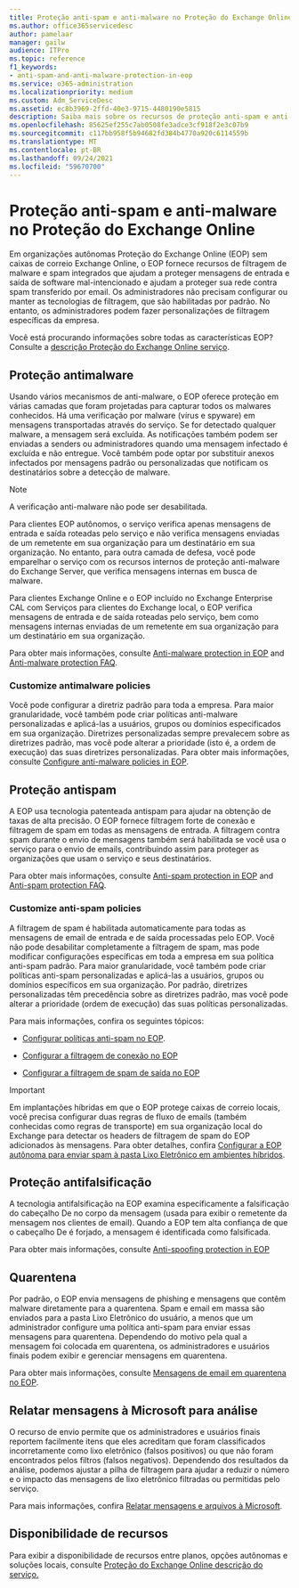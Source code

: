 ```yaml
---
title: Proteção anti-spam e anti-malware no Proteção do Exchange Online
ms.author: office365servicedesc
author: pamelaar
manager: gailw
audience: ITPro
ms.topic: reference
f1_keywords:
- anti-spam-and-anti-malware-protection-in-eop
ms.service: o365-administration
ms.localizationpriority: medium
ms.custom: Adm_ServiceDesc
ms.assetid: ec8b3969-2ffd-40e3-9715-4480190e5815
description: Saiba mais sobre os recursos de proteção anti-spam e anti-malware que estão disponíveis em organizações autônomas Proteção do Exchange Online (EOP) sem Exchange Online caixas de correio.
ms.openlocfilehash: 85625ef255c7ab0508fe3adce3cf918f2e3c07b9
ms.sourcegitcommit: c117bb958f5b94682fd384b4770a920c6114559b
ms.translationtype: MT
ms.contentlocale: pt-BR
ms.lasthandoff: 09/24/2021
ms.locfileid: "59670700"
---
```

# <a name="anti-spam-and-anti-malware-protection-in-exchange-online-protection"></a>Proteção anti-spam e anti-malware no Proteção do Exchange Online

Em organizações autônomas Proteção do Exchange Online (EOP) sem caixas de correio Exchange Online, o EOP fornece recursos de filtragem de malware e spam integrados que ajudam a proteger mensagens de entrada e saída de software mal-intencionado e ajudam a proteger sua rede contra spam transferido por email. Os administradores não precisam configurar ou manter as tecnologias de filtragem, que são habilitadas por padrão. No entanto, os administradores podem fazer personalizações de filtragem específicas da empresa.

Você está procurando informações sobre todas as características EOP? Consulte a [descrição Proteção do Exchange Online serviço](exchange-online-protection-service-description.md).

## <a name="anti-malware-protection"></a>Proteção antimalware

Usando vários mecanismos de anti-malware, o EOP oferece proteção em várias camadas que foram projetadas para capturar todos os malwares conhecidos. Há uma verificação por malware (vírus e spyware) em mensagens transportadas através do serviço. Se for detectado qualquer malware, a mensagem será excluída. As notificações também podem ser enviadas a senders ou administradores quando uma mensagem infectado é excluída e não entregue. Você também pode optar por substituir anexos infectados por mensagens padrão ou personalizadas que notificam os destinatários sobre a detecção de malware.

> [!NOTE] 
> A verificação anti-malware não pode ser desabilitada.

Para clientes EOP autônomos, o serviço verifica apenas mensagens de entrada e saída roteadas pelo serviço e não verifica mensagens enviadas de um remetente em sua organização para um destinatário em sua organização. No entanto, para outra camada de defesa, você pode emparelhar o serviço com os recursos internos de proteção anti-malware do Exchange Server, que verifica mensagens internas em busca de malware.

Para clientes Exchange Online e o EOP incluído no Exchange Enterprise CAL com Serviços para clientes do Exchange local, o EOP verifica mensagens de entrada e de saída roteadas pelo serviço, bem como mensagens internas enviadas de um remetente em sua organização para um destinatário em sua organização.

Para obter mais informações, consulte [Anti-malware protection in EOP](/microsoft-365/security/office-365-security/anti-malware-protection) and [Anti-malware protection FAQ](/microsoft-365/security/office-365-security/anti-malware-protection-faq-eop).

### <a name="customize-anti-malware-policies"></a>Customize antimalware policies

Você pode configurar a diretriz padrão para toda a empresa. Para maior granularidade, você também pode criar políticas anti-malware personalizadas e aplicá-las a usuários, grupos ou domínios especificados em sua organização. Diretrizes personalizadas sempre prevalecem sobre as diretrizes padrão, mas você pode alterar a prioridade (isto é, a ordem de execução) das suas diretrizes personalizadas. Para obter mais informações, consulte [Configure anti-malware policies in EOP](/microsoft-365/security/office-365-security/configure-anti-malware-policies).

## <a name="anti-spam-protection"></a>Proteção antispam

A EOP usa tecnologia patenteada antispam para ajudar na obtenção de taxas de alta precisão. O EOP fornece filtragem forte de conexão e filtragem de spam em todas as mensagens de entrada. A filtragem contra spam durante o envio de mensagens também será habilitada se você usa o serviço para o envio de emails, contribuindo assim para proteger as organizações que usam o serviço e seus destinatários.

Para obter mais informações, consulte [Anti-spam protection in EOP](/microsoft-365/security/office-365-security/anti-spam-protection) and [Anti-spam protection FAQ](/microsoft-365/security/office-365-security/anti-spam-protection-faq).

### <a name="customize-anti-spam-policies"></a>Customize anti-spam policies

A filtragem de spam é habilitada automaticamente para todas as mensagens de email de entrada e de saída processadas pelo EOP. Você não pode desabilitar completamente a filtragem de spam, mas pode modificar configurações específicas em toda a empresa em sua política anti-spam padrão. Para maior granularidade, você também pode criar políticas anti-spam personalizadas e aplicá-las a usuários, grupos ou domínios específicos em sua organização. Por padrão, diretrizes personalizadas têm precedência sobre as diretrizes padrão, mas você pode alterar a prioridade (ordem de execução) das suas políticas personalizadas.

Para mais informações, confira os seguintes tópicos:

- [Configurar políticas anti-spam no EOP](/microsoft-365/security/office-365-security/configure-your-spam-filter-policies).

- [Configurar a filtragem de conexão no EOP](/microsoft-365/security/office-365-security/configure-the-connection-filter-policy)

- [Configurar a filtragem de spam de saída no EOP](/microsoft-365/security/office-365-security/configure-the-outbound-spam-policy)

> [!IMPORTANT]
> Em implantações híbridas em que o EOP protege caixas de correio locais, você precisa configurar duas regras de fluxo de emails (também conhecidas como regras de transporte) em sua organização local do Exchange para detectar os headers de filtragem de spam do EOP adicionados às mensagens. Para obter detalhes, confira [Configurar a EOP autônoma para enviar spam à pasta Lixo Eletrônico em ambientes híbridos](/microsoft-365/security/office-365-security/ensure-that-spam-is-routed-to-each-user-s-junk-email-folder).

## <a name="anti-spoofing-protection"></a>Proteção antifalsificação

A tecnologia antifalsificação na EOP examina especificamente a falsificação do cabeçalho De no corpo da mensagem (usada para exibir o remetente da mensagem nos clientes de email). Quando a EOP tem alta confiança de que o cabeçalho De é forjado, a mensagem é identificada como falsificada.

Para obter mais informações, consulte [Anti-spoofing protection in EOP](/microsoft-365/security/office-365-security/anti-spoofing-protection)

## <a name="quarantine"></a>Quarentena

Por padrão, o EOP envia mensagens de phishing e mensagens que contêm malware diretamente para a quarentena. Spam e email em massa são enviados para a pasta Lixo Eletrônico do usuário, a menos que um administrador configure uma política anti-spam para enviar essas mensagens para quarentena. Dependendo do motivo pela qual a mensagem foi colocada em quarentena, os administradores e usuários finais podem exibir e gerenciar mensagens em quarentena.

Para obter mais informações, consulte [Mensagens de email em quarentena no EOP](/microsoft-365/security/office-365-security/quarantine-email-messages).

## <a name="report-messages-to-microsoft-for-analysis"></a>Relatar mensagens à Microsoft para análise

O recurso de envio permite que os administradores e usuários finais reportem facilmente itens que eles acreditam que foram classificados incorretamente como lixo eletrônico (falsos positivos) ou que não foram encontrados pelos filtros (falsos negativos). Dependendo dos resultados da análise, podemos ajustar a pilha de filtragem para ajudar a reduzir o número e o impacto das mensagens de lixo eletrônico filtradas ou permitidas pelo serviço.

Para mais informações, confira [Relatar mensagens e arquivos à Microsoft](/microsoft-365/security/office-365-security/report-junk-email-messages-to-microsoft).

## <a name="feature-availability"></a>Disponibilidade de recursos

Para exibir a disponibilidade de recursos entre planos, opções autônomas e soluções locais, consulte [Proteção do Exchange Online descrição do serviço.](exchange-online-protection-service-description.md)